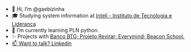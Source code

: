 - 👋 Hi, I’m @gaebizinha
- 🎓 Studying system information at <a href="https://github.com/Intelihub">Inteli - Instituto de Tecnologia e Liderança</a> 
- 🌱 I’m currently learning PLN python.
- ✨ Projects with <a href="https://github.com/2022M1T2-Inteli/betegoshis-Adventure"> Banco BTG; <a href="https://github.com/2022M2T2-Inteli/DevPandas"> Projeto Revirar; <a href="https://github.com/2022M3T2/Projeto1"> Everymind; <a href="https://github.com/2022M4T2-Inteli/Projeto4"> Beacon School.
- 📫 Want to talk? <a href="https://www.linkedin.com/in/gabriela-de-morais-da-silva-467b29238/">Linkedin</a> 

<!---
gaebizinha/gaebizinha is a ✨ special ✨ repository because its `README.md` (this file) appears on your GitHub profile.
You can click the Preview link to take a look at your changes.
--->
